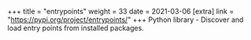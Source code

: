 +++
title = "entrypoints"
weight = 33
date = 2021-03-06
[extra]
link = "https://pypi.org/project/entrypoints/"
+++
Python library - Discover and load entry points from installed packages.


